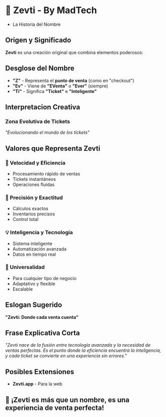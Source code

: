 # 🎯 Zevti - By MadTech

- La Historia del Nombre

## Origen y Significado

**Zevti** es una creación original que combina elementos poderosos:

## Desglose del Nombre

- **"Z"** - Representa el **punto de venta** (como en "checkout")
- **"Ev"** - Viene de **"EVenta"** o **"Ever"** (siempre)
- **"Ti"** - Significa **"Ticket"** e **"Inteligente"**

## Interpretacion Creativa

### Zona Evolutiva de Tickets
*"Evolucionando el mundo de los tickets"*

## Valores que Representa Zevti

### 🚀 Velocidad y Eficiencia
- Procesamiento rápido de ventas
- Tickets instantáneos
- Operaciones fluidas

### 🎯 Precisión y Exactitud
- Cálculos exactos
- Inventarios precisos
- Control total

### 💡 Inteligencia y Tecnología
- Sistema inteligente
- Automatización avanzada
- Datos en tiempo real

### 🌟 Universalidad
- Para cualquier tipo de negocio
- Adaptativo y flexible
- Escalable

## Eslogan Sugerido
**"Zevti: Donde cada venta cuenta"**

## Frase Explicativa Corta
*"Zevti nace de la fusión entre tecnología avanzada y la necesidad de ventas perfectas. Es el punto donde la eficiencia encuentra la inteligencia, y cada ticket se convierte en una experiencia sin errores."*

## Posibles Extensiones
- **Zevti.app** - Para la web

## 🚀 ¡Zevti es más que un nombre, es una experiencia de venta perfecta!
